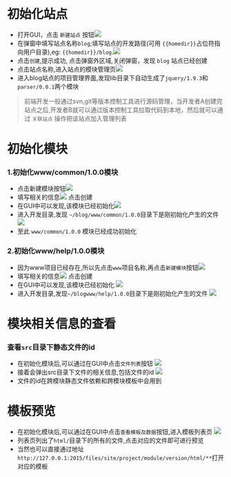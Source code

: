 # 初始化站点
* 打开GUI，点击 `新建站点` 按钮![](./images/100.png)
* 在弹窗中填写站点名称`blog`;填写站点的开发路径(可用 `{{homedir}}`占位符指向用户目录),eg: `{{homedir}}/blog`.![](./images/200.png)
* 点击`创建`,提示成功, 点击弹窗外区域,关闭弹窗，发现 `blog` 站点已经创建
* 点击站点名称,进入站点的模块管理页![](./images/300.png)
* 进入blog站点的项目管理界面,发现lib目录下自动生成了`jquery/1.9.3`和`parser/0.0.1`两个模块

>前端开发一般通过svn,git等版本控制工具进行源码管理，当开发者A创建完站点之后,开发者B就可以通过版本控制工具拉取代码到本地，然后就可以通过 `关联站点` 操作把该站点加入管理列表

# 初始化模块
### 1.初始化www/common/1.0.0模块
* 点击新建模块按钮![](./images/400.png)
* 填写相关的信息![](./images/500.png) 点击创建
* 在GUI中可以发现,该模块已经初始化![](./images/600.png)
* 进入开发目录,发现 `~/blog/www/common/1.0.0`目录下是刚初始化产生的文件![](./images/700.png)
* 至此 `www/common/1.0.0` 模块已经成功初始化
### 2.初始化www/help/1.0.0模块
* 因为www项目已经存在,所以先点击`www`项目名称,再点击`新建模块`按钮![](./images/800.png)
* 填写相关的信息![](./images/900.png) 点击创建
* 在GUI中可以发现,该模块已经初始化 ![](./images/1000.png)
* 进入开发目录,发现`~/blogwww/help/1.0.0`目录下是刚初始化产生的文件 ![](./images/1100.png)

# 模块相关信息的查看
### 查看`src`目录下静态文件的id
* 在初始化模块后,可以通过在GUI中点击`文件列表`按钮 ![](./images/1200.png)
* 接着会弹出src目录下文件的相关信息,包括文件的id ![](./images/1300.png)
* 文件的id在跨模块静态文件依赖和跨模块模板中会用到

# 模板预览
* 在初始化模块后,可以通过在GUI中点击`查看模板及数据`按钮,进入模板列表页 ![](./images/1400.png)
* 列表页列出了`html/`目录下的所有的文件,点击对应的文件即可进行预览
* 当然也可以直接通过地址`http://127.0.0.1:2015/files/site/project/module/version/html/**`打开对应的模板
